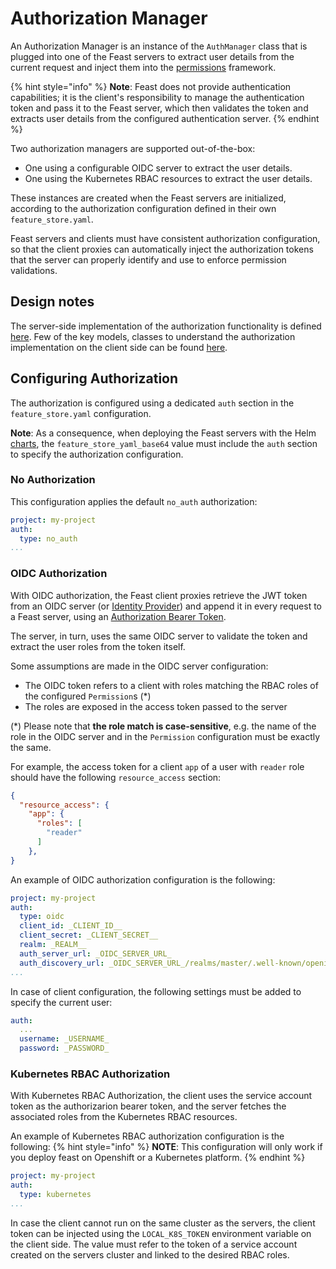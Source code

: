 # Authorization Manager
An Authorization Manager is an instance of the `AuthManager` class that is plugged into one of the Feast servers to extract user details from the current request and inject them into the [permissions](../../getting-started/concepts/permissions.md) framework.

{% hint style="info" %}
**Note**: Feast does not provide authentication capabilities; it is the client's responsibility to manage the authentication token and pass it to
the Feast server, which then validates the token and extracts user details from the configured authentication server.
{% endhint %}

Two authorization managers are supported out-of-the-box:
* One using a configurable OIDC server to extract the user details.
* One using the Kubernetes RBAC resources to extract the user details.

These instances are created when the Feast servers are initialized, according to the authorization configuration defined in
their own `feature_store.yaml`.

Feast servers and clients must have consistent authorization configuration, so that the client proxies can automatically inject
the authorization tokens that the server can properly identify and use to enforce permission validations.


## Design notes
The server-side implementation of the authorization functionality is defined [here](./../../../sdk/python/feast/permissions/server).
Few of the key models, classes to understand the authorization implementation on the client side can be found [here](./../../../sdk/python/feast/permissions/client).

## Configuring Authorization
The authorization is configured using a dedicated `auth` section in the `feature_store.yaml` configuration.

**Note**: As a consequence, when deploying the Feast servers with the Helm [charts](../../../infra/charts/feast-feature-server/README.md),
the `feature_store_yaml_base64` value must include the `auth` section to specify the authorization configuration.

### No Authorization
This configuration applies the default `no_auth` authorization:
```yaml
project: my-project
auth:
  type: no_auth
...
```

### OIDC Authorization
With OIDC authorization, the Feast client proxies retrieve the JWT token from an OIDC server (or [Identity Provider](https://openid.net/developers/how-connect-works/))
and append it in every request to a Feast server, using an [Authorization Bearer Token](https://developer.mozilla.org/en-US/docs/Web/HTTP/Authentication#bearer).

The server, in turn, uses the same OIDC server to validate the token and extract the user roles from the token itself.

Some assumptions are made in the OIDC server configuration:
* The OIDC token refers to a client with roles matching the RBAC roles of the configured `Permission`s (*)
* The roles are exposed in the access token passed to the server

(*) Please note that **the role match is case-sensitive**, e.g. the name of the role in the OIDC server and in the `Permission` configuration
must be exactly the same.

For example, the access token for a client `app` of a user with `reader` role should have the following `resource_access` section:
```json
{
  "resource_access": {
    "app": {
      "roles": [
        "reader"
      ]
    },
}
```

An example of OIDC authorization configuration is the following: 
```yaml
project: my-project
auth:
  type: oidc
  client_id: _CLIENT_ID__
  client_secret: _CLIENT_SECRET__
  realm: _REALM__
  auth_server_url: _OIDC_SERVER_URL_
  auth_discovery_url: _OIDC_SERVER_URL_/realms/master/.well-known/openid-configuration
...
```

In case of client configuration, the following settings must be added to specify the current user:
```yaml
auth:
  ...
  username: _USERNAME_
  password: _PASSWORD_
```

### Kubernetes RBAC Authorization
With Kubernetes RBAC Authorization, the client uses the service account token as the authorizarion bearer token, and the
server fetches the associated roles from the Kubernetes RBAC resources.

An example of Kubernetes RBAC authorization configuration is the following: 
{% hint style="info" %}
**NOTE**: This configuration will only work if you deploy feast on Openshift or a Kubernetes platform.
{% endhint %}
```yaml
project: my-project
auth:
  type: kubernetes
...
```

In case the client cannot run on the same cluster as the servers, the client token can be injected using the `LOCAL_K8S_TOKEN` 
environment variable on the client side. The value must refer to the token of a service account created on the servers cluster
and linked to the desired RBAC roles.
